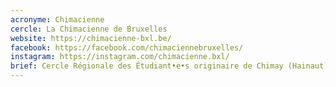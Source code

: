 ```yaml
---
acronyme: Chimacienne
cercle: La Chimacienne de Bruxelles
website: https://chimacienne-bxl.be/
facebook: https://facebook.com/chimaciennebruxelles/
instagram: https://instagram.com/chimacienne.bxl/
brief: Cercle Régionale des Étudiant•e•s originaire de Chimay (Hainaut)
---
```

